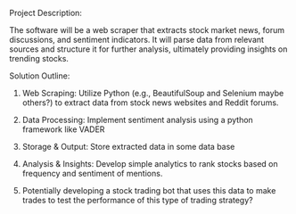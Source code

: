 Project Description:

The software will be a web scraper that extracts stock market news, forum discussions, and sentiment indicators. It will parse data from relevant sources and structure it for further analysis, ultimately providing insights on trending stocks.

Solution Outline:

1. Web Scraping: Utilize Python (e.g., BeautifulSoup and Selenium maybe others?) to extract data from stock news websites and Reddit forums.

2. Data Processing: Implement sentiment analysis using a python framework like VADER

3. Storage & Output: Store extracted data in some data base

4. Analysis & Insights: Develop simple analytics to rank stocks based on frequency and sentiment of mentions.

5. Potentially developing a stock trading bot that uses this data to make trades to test the performance of this type of trading strategy?
